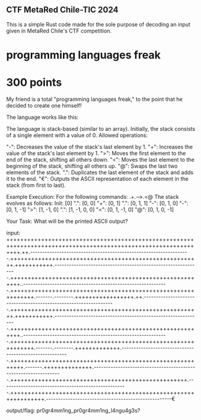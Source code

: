 ## CTF MetaRed Chile-TIC 2024

This is a simple Rust code made for the sole purpose of decoding an input given in MetaRed Chile's CTF competition.

# programming languages freak
# 300 points

My friend is a total "programming languages freak," to the point that he decided to create one himself!

The language works like this:

The language is stack-based (similar to an array).
Initially, the stack consists of a single element with a value of 0. Allowed operations:

"-": Decreases the value of the stack's last element by 1.
"+": Increases the value of the stack's last element by 1.
">": Moves the first element to the end of the stack, shifting all others down.
"<": Moves the last element to the beginning of the stack, shifting all others up.
"@": Swaps the last two elements of the stack.
".": Duplicates the last element of the stack and adds it to the end.
"€": Outputs the ASCII representation of each element in the stack (from first to last).

Example Execution: For the following commands: .+.-->.<@
The stack evolves as follows:
Init: [0]
".": [0, 0]
"+": [0, 1]
".": [0, 1, 1]
"-": [0, 1, 0]
"-": [0, 1, -1]
">": [1, -1, 0]
".": [1, -1, 0, 0]
"<": [0, 1, -1, 0]
"@": [0, 1, 0, -1]

Your Task: What will be the printed ASCII output?

input:
++++++++++++++++++++++++++++++++++++++++++++++++++++++++++++++++++++++++++++++++++++++++++++++++++++++++++++++++.++.------------------------------------------------------------------.+++++++++++++++++++++++++++++++++++++++++++++++++++++++.+++++++++++.--------------------------------------------------------------.+++++++++++++++++++++++++++++++++++++++++++++++++++++++++..------------------------------------------------------------.+++++++++++++++++++++++++++++++++++++++++++++++++++++++++++++.-------.--------.+++++++++++++++++.++.------------------------------------------------------------------.+++++++++++++++++++++++++++++++++++++++++++++++++++++++.+++++++++++.--------------------------------------------------------------.+++++++++++++++++++++++++++++++++++++++++++++++++++++++++..------------------------------------------------------------.+++++++++++++++++++++++++++++++++++++++++++++++++++++++++++++.-------.--------.+++++++++++++.--------------------------------------------------------.++++++++++++++++++++++++++++++++++++++++++++++++++++++++++.-------.++++++++++++++.-----------------------------------------------------------------.+++++++++++++++++++++++++++++++++++++++++++++++++++.----------------------------------------------------.++++++++++++++++++++++++++++++++++++++++++++++++++++++++++++++++.----------------------------------------------------€

output/flag:
pr0gr4mm1ng_pr0gr4mm1ng_l4ngu4g3s?

